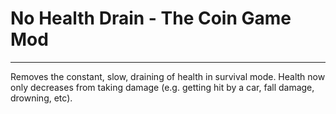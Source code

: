 # No Health Drain - The Coin Game Mod
-------------------------------------

Removes the constant, slow, draining of health in survival mode. Health now only decreases from taking damage (e.g. getting hit by a car, fall damage, drowning, etc).
